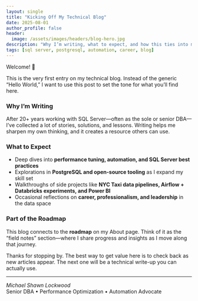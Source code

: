```yaml
---
layout: single
title: "Kicking Off My Technical Blog"
date: 2025-08-01
author_profile: false
header:
  image: /assets/images/headers/blog-hero.jpg
description: "Why I’m writing, what to expect, and how this ties into my broader roadmap."
tags: [sql server, postgresql, automation, career, blog]
---
```


Welcome! 🎉  

This is the very first entry on my technical blog. Instead of the generic “Hello World,” I want to use this post to set the tone for what you’ll find here.  

### Why I’m Writing
After 20+ years working with SQL Server—often as the sole or senior DBA—I’ve collected a lot of stories, solutions, and lessons. Writing helps me sharpen my own thinking, and it creates a resource others can use.  

### What to Expect
- Deep dives into **performance tuning, automation, and SQL Server best practices**  
- Explorations in **PostgreSQL and open-source tooling** as I expand my skill set  
- Walkthroughs of side projects like **NYC Taxi data pipelines, Airflow + Databricks experiments, and Power BI**  
- Occasional reflections on **career, professionalism, and leadership** in the data space  

### Part of the Roadmap
This blog connects to the **roadmap** on my About page. Think of it as the “field notes” section—where I share progress and insights as I move along that journey.  

Thanks for stopping by. The best way to get value here is to check back as new articles appear. The next one will be a technical write-up you can actually use.  

---

*Michael Shawn Lockwood*  
Senior DBA • Performance Optimization • Automation Advocate  
